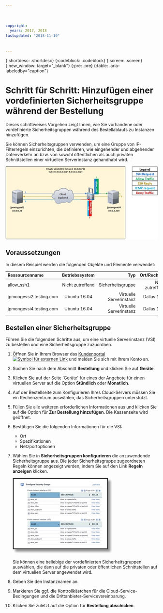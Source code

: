 ```yaml
---



copyright:
  years: 2017, 2018
lastupdated: "2018-11-10"


---
```


{:shortdesc: .shortdesc}
{:codeblock: .codeblock}
{:screen: .screen}
{:new_window: target="_blank"}
{:pre: .pre}
{:table: .aria-labeledby="caption"}

# Schritt für Schritt: Hinzufügen einer vordefinierten Sicherheitsgruppe während der Bestellung
Dieses schrittweises Vorgehen zeigt Ihnen, wie Sie vorhandene oder vordefinierte Sicherheitsgruppen während des Bestellablaufs zu Instanzen hinzufügen.

Sie können Sicherheitsgruppen verwenden, um eine Gruppe von IP-Filterregeln einzurichten, die definieren, wie eingehender und abgehender Datenverkehr an bzw. von sowohl öffentlichen als auch privaten Schnittstellen einer virtuellen Serverinstanz gehandhabt wird.

![Angepasste Sicherheitsgruppe](./images/goal2.jpg)

## Voraussetzungen
In diesem Beispiel werden die folgenden Objekte und Elemente verwendet:

| Ressourcenname  | Betriebssystem | Typ | Ort/Rechenzentrum | IP/Teilnetz |
|:------------- |:---------------:| -------------:| :---------------:| ---------------:|
| allow_ssh1 | Nicht zutreffend  | Sicherheitsgruppe | Nicht zutreffend/Kein | 0.0.0.0/0 |
|jpmongevsi2.testing.com | Ubuntu 16.04 | Virtuelle Serverinstanz | Dallas 10 Pod 01 | 10.0.0.21 |	
|jpmongevsi4.testing.com | Ubuntu 16.04 | Virtuelle Serverinstanz |	Dallas 10 Pod 01	| 10.0.2.219 |

## Bestellen einer Sicherheitsgruppe
Führen Sie die folgenden Schritte aus, um eine virtuelle Serverinstanz (VSI) zu bestellen und eine Sicherheitsgruppe zuzuordnen.

1. Öffnen Sie in Ihrem Browser das [Kundenportal ![Symbol für externen Link](../../icons/launch-glyph.svg "Symbol für externen Link")](https://control.softlayer.com/) und melden Sie sich mit Ihrem Konto an.
2. Suchen Sie nach dem Abschnitt **Bestellung** und klicken Sie auf **Geräte**.
3. Klicken Sie auf der Seite 'Geräte' für eines der Angebote für einen virtuellen Server auf die Option **Stündlich** oder **Monatlich**.
4. Auf der Bestellseite zum Konfigurieren Ihres Cloud-Servers müssen Sie ein Rechenzentrum auswählen, das Sicherheitsgruppen unterstützt.
5. Füllen Sie alle weiteren erforderlichen Informationen aus und klicken Sie auf die Option für **Zur Bestellung hinzufügen**. Die Kassenseite wird geöffnet.
6. Bestätigen Sie die folgenden Informationen für die VSI: 

	* Ort
	* Spezifikationen
	* Netzportoptionen 

7. Wählen Sie in **Sicherheitsgruppen konfigurieren** die anzuwendende Sicherheitsgruppe aus. Die jeder Sicherheitsgruppe zugeordneten Regeln können angezeigt werden, indem Sie auf den Link **Regeln anzeigen** klicken. 

	![Angepasste Sicherheitsgruppe](./images/sgs.jpg)

	Sie können eine beliebige der vordefinierten Sicherheitsgruppen auswählen, die dann auf die privaten oder öffentlichen Schnittstellen auf dem virtuellen Server angewendet wird.
	
8. Geben Sie den Instanznamen an.
9. Markieren Sie ggf. die Kontrollkästchen für die Cloud-Service-Bedingungen und die Drittanbieter-Servicevereinbarung.
10. Klicken Sie zuletzt auf die Option für **Bestellung abschicken**.
